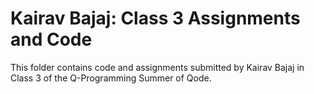 # Kairav Bajaj: Class 3 Assignments and Code
This folder contains code and assignments submitted by Kairav Bajaj in Class 3 of the Q-Programming Summer of Qode.